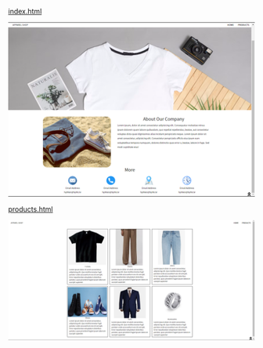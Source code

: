 

 [index.html](index.html) 

![image-20220901234202813](README.assets/image-20220901234202813.png)

 [products.html](products.html) 

![image-20220901234259498](README.assets/image-20220901234259498.png)